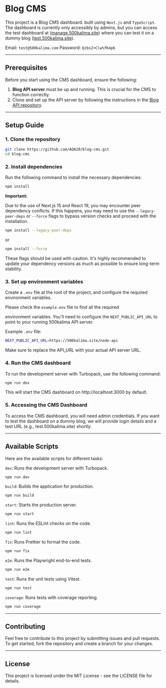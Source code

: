 # Blog CMS

This project is a Blog CMS dashboard. built using `Next.js` and `TypeScript`. The dashboard is currently only accessibly by admins, but you can access the test dashboard at ([manage.500kalima.site](https://manage.500kalima.site)) where you can test it on a dummy blog ([test.500kalima.site](https://test.500kalima.site)).

Email: `test@500kalima.com`
Password: `Qzbs2+Clw%fK4p6`

---

## Prerequisites

Before you start using the CMS dashboard, ensure the following:

1. **Blog API server** must be up and running. This is crucial for the CMS to function correctly.
2. Clone and set up the API server by following the instructions in the [Blog API repository](https://github.com/AQA20/blog-api).

---

## Setup Guide

### 1. Clone the repository

```bash
git clone https://github.com/AQA20/blog-cms.git
cd blog-cms
```

### 2. Install dependencies

Run the following command to install the necessary dependencies:

```bash
npm install
```

**Important:**

Due to the use of Next.js 15 and React 19, you may encounter peer dependency conflicts. If this happens, you may need to use the `--legacy-peer-deps` or `--force` flags to bypass version checks and proceed with the installation.

```bash
npm install --legacy-peer-deps
```

or

```bash
npm install --force
```

These flags should be used with caution. It's highly recommended to update your dependency versions as much as possible to ensure long-term stability.

### 3. Set up environment variables

Create a `.env` file at the root of the project, and configure the required environment variables.

Please check the `example.env` file to find all the required

environment variables. You'll need to configure the `NEXT_PUBLIC_API_URL` to point to your running 500kalima API server.

Example `.env` file:

```bash
NEXT_PUBLIC_API_URL=https://500kalima.site/node-api
```

Make sure to replace the API_URL with your actual API server URL.

### 4. Run the CMS dashboard

To run the development server with Turbopack, use the following command:

```bash
npm run dev
```

This will start the CMS dashboard on http://localhost:3000 by default.

### 5. Accessing the CMS Dashboard

To access the CMS dashboard, you will need admin credentials. If you want to test the dashboard on a dummy blog, we will provide login details and a test URL (e.g., test.500kalima.site) shortly.

---

## Available Scripts

Here are the available scripts for different tasks:

`dev`: Runs the development server with Turbopack.

```bash
npm run dev
```

`build`: Builds the application for production.

```bash
npm run build
```

`start`: Starts the production server.

```bash
npm run start
```

`lint`: Runs the ESLint checks on the code.

```bash
npm run lint
```

`fix`: Runs Prettier to format the code.

```bash
npm run fix
```

`e2e`: Runs the Playwright end-to-end tests.

```bash
npm run e2e
```

`test`: Runs the unit tests using Vitest.

```bash
npm run test
```

`coverage`: Runs tests with coverage reporting.

```bash
npm run coverage
```

---

## Contributing

Feel free to contribute to this project by submitting issues and pull requests. To get started, fork the repository and create a branch for your changes.

---

## License

This project is licensed under the MIT License - see the LICENSE file for details.
